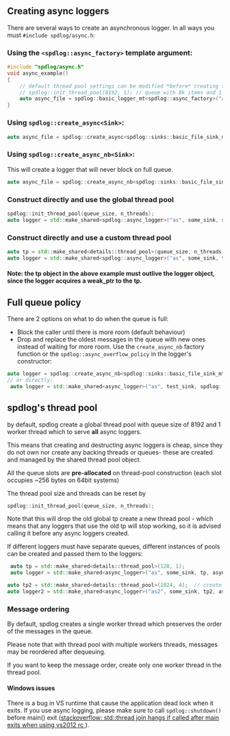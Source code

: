## Creating async loggers
There are several ways to create an asynchronous logger. In all ways you must ```#include spdlog/async.h```:


### Using the ```<spdlog::async_factory>``` template argument:
```c++
#include "spdlog/async.h"
void async_example()
{
    // default thread pool settings can be modified *before* creating the async logger:
    // spdlog::init_thread_pool(8192, 1); // queue with 8k items and 1 backing thread.
    auto async_file = spdlog::basic_logger_mt<spdlog::async_factory>("async_file_logger", "logs/async_log.txt");
}
```

### Using ```spdlog::create_async<Sink>```:
```c++
auto async_file = spdlog::create_async<spdlog::sinks::basic_file_sink_mt>("async_file_logger", "logs/async_log.txt");    
```
### Using  ```spdlog::create_async_nb<Sink>```:
This will create a logger that will never block on full queue.
```c++
auto async_file = spdlog::create_async_nb<spdlog::sinks::basic_file_sink_mt>("async_file_logger", "logs/async_log.txt");
```

### Construct directly and use the global thread pool
```c++
spdlog::init_thread_pool(queue_size, n_threads);
auto logger = std::make_shared<spdlog::async_logger>("as", some_sink, spdlog::thread_pool(), async_overflow_policy::block);
```

### Construct directly and use a custom thread pool
```c++
auto tp = std::make_shared<details::thread_pool>(queue_size, n_threads);
auto logger = std::make_shared<spdlog::async_logger>("as", some_sink, tp, async_overflow_policy::block);
```
#### Note: the tp object in the above example must outlive the logger object, since the logger acquires a weak_ptr to the tp.

## Full queue policy
There are 2 options on what to do when the queue is full:
* Block the caller until there is more room (default behaviour)
* Drop and replace the oldest messages in the queue with new ones instead of waiting for more room.
  Use the ```create_async_nb``` factory function or  the ```spdlog::async_overflow_policy``` in the logger's constructor:
```c++
auto logger = spdlog::create_async_nb<spdlog::sinks::basic_file_sink_mt>("async_file_logger", "logs/async_log.txt");
// or directly:
 auto logger = std::make_shared<async_logger>("as", test_sink, spdlog::thread_pool(), spdlog::async_overflow_policy::overrun_oldest);
```

## spdlog's thread pool
by default, spdlog create a global thread pool with queue size of 8192 and 1 worker thread which to serve **all** async loggers. 

This means that creating and destructing async loggers is cheap, since they do not own nor create any backing threads or queues- these are created and managed by the shared thread pool object.

All the queue slots are **pre-allocated** on thread-pool construction (each slot occupies ~256 bytes on 64bit systems)

The thread pool size and threads can be reset by
```c++
spdlog::init_thread_pool(queue_size, n_threads);
```
Note that this will drop the old global tp create a new thread pool - which means that any loggers that use the old tp will stop working, so it is advised calling it before any async loggers created.

If different loggers must have separate queues, different instances of pools can be created and passed them to the loggers:

```c++
 auto tp = std::make_shared<details::thread_pool>(128, 1);
 auto logger = std::make_shared<async_logger>("as", some_sink, tp, async_overflow_policy::overrun_oldest);

auto tp2 = std::make_shared<details::thread_pool>(1024, 4);  // create pool with queue of 1024 slots and 4 backing threads
auto logger2 = std::make_shared<async_logger>("as2", some_sink, tp2, async_overflow_policy::block);
```

### Message ordering
By default, spdlog creates a single worker thread which preserves the order of the messages in the queue.

Please note that with thread pool with multiple workers threads, messages may be reordered after dequeuing.

If you want to keep the message order, create only one worker thread in the thread pool.

#### Windows issues
There is a bug in VS runtime that cause the application dead lock when it exits. If you use async logging, please make sure to call ```spdlog::shutdown()``` before main() exit
([stackoverflow: std::thread join hangs if called after main exits when using vs2012 rc ](http://stackoverflow.com/questions/10915233/stdthreadjoin-hangs-if-called-after-main-exits-when-using-vs2012-)).